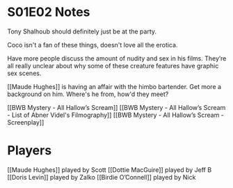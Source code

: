 # S01E02 Notes

Tony Shalhoub should definitely just be at the party.

Coco isn't a fan of these things, doesn't love all the erotica.

Have more people discuss the amount of nudity and sex in his films. They’re all really unclear about why some of these creature features have graphic sex scenes. 

[[Maude Hughes]] is having an affair with the himbo bartender. Get more a background on him. Where's he from, how'd they meet?

[[BWB Mystery - All Hallow’s Scream]]
[[BWB Mystery - All Hallow’s Scream - List of Abner Videl's Filmography]]
[[BWB Mystery - All Hallow’s Scream - Screenplay]]
# Players
[[Maude Hughes]] played by Scott
[[Dottie MacGuire]] played by Jeff B
[[Doris Levin]] played by Zalko
[[Birdie O’Connell]] played by Nick



